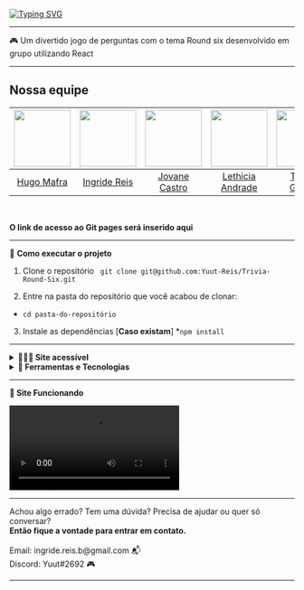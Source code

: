 [![Typing SVG](https://readme-typing-svg.herokuapp.com/?color=e71d36&size=25&center=true&vCenter=true&width=1000&lines=Trivia+Round+six)](https://git.io/typing-svg)

<hr>
    🎮 Um divertido jogo de perguntas com o tema Round six desenvolvido em grupo utilizando React
<hr>
 
 ## Nossa equipe
 
<img src='https://avatars.githubusercontent.com/u/26443693?v=4' width='100' />|<img src='https://avatars.githubusercontent.com/u/94472082?v=4' width='100' />|<img src='https://avatars.githubusercontent.com/u/60260322?v=4' width='100' />|<img src='https://avatars.githubusercontent.com/u/94154641?v=4' width='100' />|<img src='https://avatars.githubusercontent.com/u/94482444?v=4' width='100' />
:-:|:-:|:-:|:-:|:-:
[Hugo Mafra](https://github.com/Hugorc10)|[Ingride Reis](https://github.com/Yuut-Reis)|[Jovane Castro](https://github.com/Cadavanaugh)|[Lethicia Andrade](https://github.com/Lethiciahas)|[Thainá Gomes](https://github.com/ThainaGN)


<br>

<strong>O link de acesso ao Git pages será inserido aqui</strong>

<hr>

   🚀 <strong>Como executar o projeto</strong>

  1. Clone o repositório ` git clone git@github.com:Yuut-Reis/Trivia-Round-Six.git`

  2. Entre na pasta do repositório que você acabou de clonar:
  * `cd pasta-do-repositório`

  3. Instale as dependências [**Caso existam**]
  *`npm install`
<hr>

<details>
  <summary><strong>👩🏽‍🦯 Site acessível</strong></summary><br />
  Permite a qualquer pessoa navegar entender, perceber e interagir com o conteúdo de forma eficaz ao utilizá-lo. Um website acessível beneficia pessoas     com qualquer tipo de deficiência, bem como pessoas idosas ou com conexões lentas, por exemplo.
  <br>
  <br>
  <strong>Por que isso é importante?</strong>
  <br>
  1. Ampliação e diversificação do seu público.
  <br>
  2. Melhor interação com o seu público, aumentando as chances de fidelização.
  <br>
  3. Cumprir um importante papel social que realmente promove transformação!
</details>

<details>
 <summary><strong>🔨 Ferramentas e Tecnologias </strong></summary><br />
 
  ![React](https://img.shields.io/badge/react-%2320232a.svg?style=for-the-badge&logo=react&logoColor=%2361DAFB) 
  ![Redux](https://img.shields.io/badge/redux-%23593d88.svg?style=for-the-badge&logo=redux&logoColor=white)
  ![React Router](https://img.shields.io/badge/React_Router-CA4245?style=for-the-badge&logo=react-router&logoColor=white)
  
</details>
<hr>
 <strong>🎥 Site Funcionando </strong>

  ![](/src/assets/videos/siteExe.mp4)
  
<hr>
Achou algo errado? Tem uma dúvida? Precisa de ajudar ou quer só conversar?
<br>
<strong>Então fique a vontade para entrar em contato.</strong>
<br>
<br>
Email: ingride.reis.b@gmail.com 📬
<br>
Discord: Yuut#2692 🎮
<br>
<hr>
